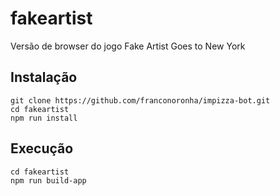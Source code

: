 # fakeartist

Versão de browser do jogo Fake Artist Goes to New York

## Instalação
```
git clone https://github.com/franconoronha/impizza-bot.git
cd fakeartist
npm run install
```

## Execução
```
cd fakeartist
npm run build-app
```